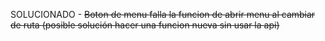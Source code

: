 SOLUCIONADO - ~~Boton de menu falla la funcion de abrir menu al cambiar de ruta (posible solución hacer una funcion nueva sin usar la api)~~
